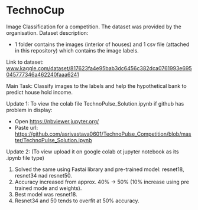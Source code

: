 # TechnoCup
Image Classification for a competition.
The dataset was provided by the organisation.
Dataset description:
  - 1 folder contains the images (interior of houses) and 1 csv file (attached in this repository) which contains the image labels.
  
Link to dataset: www.kaggle.com/dataset/817623fa4e95bab3dc6456c382dca0761993e695045777346a462240faaa6241

Main Task: Classify images to the labels and help the hypothetical bank to predict house hold income.

Update 1:
To view the colab file TechnoPulse_Solution.ipynb if github has problem in display:
  - Open https://nbviewer.jupyter.org/
  - Paste url: https://github.com/asrivastava0601/TechnoPulse_Competition/blob/master/TechnoPulse_Solution.ipynb

Update 2: (To view upload it on google colab ot jupyter notebook as its .ipynb file type)
1. Solved the same using Fastai library and pre-trained model: resnet18, resnet34 nad resnet50.
2. Accuracy increased from approx. 40% -> 50% (10% increase using pre trained mode and weights).
3. Best model was resnet18. 
4. Resnet34 and 50 tends to overfit at 50% accuracy.
